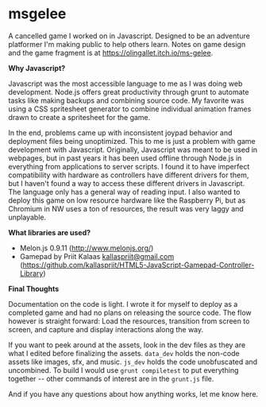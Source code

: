 # msgelee

A cancelled game I worked on in Javascript.  Designed to be an adventure platformer I'm making public to help others learn.
Notes on game design and the game fragment is at https://olingallet.itch.io/ms-gelee.

**Why Javascript?**

Javascript was the most accessible language to me as I was doing web development.  Node.js offers great productivity through grunt to automate tasks like making backups and combining source code.  My favorite was using a CSS spritesheet generator to combine individual animation frames drawn to create a spritesheet for the game.  

In the end, problems came up with inconsistent joypad behavior and deployment files being unoptimized.  This to me is just a problem with game development with Javascript.  Originally, Javascript was meant to be used in webpages, but in past years it has been used offline through Node.js in everything from applications to server scripts.  I found it to have imperfect compatibility with hardware as controllers have different drivers for them, but I haven't found a way to access these different drivers in Javascript.  The language only has a general way of reading input.  I also wanted to deploy this game on low resource hardware like the Raspberry Pi, but as Chromium in NW uses a ton of resources, the result was very laggy and unplayable.

**What libraries are used?**

* Melon.js 0.9.11 (http://www.melonjs.org/)
* Gamepad by Priit Kalaas <kallaspriit@gmail.com> (https://github.com/kallaspriit/HTML5-JavaScript-Gamepad-Controller-Library)

**Final Thoughts**

Documentation on the code is light.  I wrote it for myself to deploy as a completed game and had no plans on releasing the source code.  The flow however is straight forward: Load the resources, transition from screen to screen, and capture and display interactions along the way.  

If you want to peek around at the assets, look in the dev files as they are what I edited before finalizing the assets.  ```data_dev``` holds the non-code assets like images, sfx, and music.  ```js_dev``` holds the code unobfuscated and uncombined.  To build I would use ```grunt compiletest``` to put everything together -- other commands of interest are in the ```grunt.js``` file.

And if you have any questions about how anything works, let me know here.
